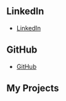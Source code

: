 ## LinkedIn
* [LinkedIn](https://www.linkedin.com/in/gnmartinez)
## GitHub
* [GitHub](https://www.github.com/gmar1274)
## My Projects
